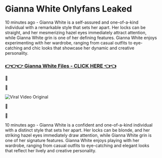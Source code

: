 # Gianna White Onlyfans Leaked

<p>10 minutes ago - Gianna White is a self-assured and one-of-a-kind individual with a remarkable style that sets her apart. Her locks can be straight, and her mesmerizing hazel eyes immediately attract attention, while Gianna White grin is one of her defining features. Gianna White enjoys experimenting with her wardrobe, ranging from casual outfits to eye-catching and chic looks that showcase her dynamic and creative personality.</p><p>
<h3><a href="https://fansleaks.com-getfree.pro/gianna-white" rel="nofollow">👉👉👉 Gianna White Files - CLICK HERE 👈👈</a></h3>
<p>🔻</p>
<p>🔻</p> <p>
<a href="https://fansleaks.com-getfree.pro/gianna-white" rel="nofollow"><img src="https://i.imgur.com/0ZbtXZ5.gif" alt="Viral Video Original" style="max-width: 100%; display: inline-block;" data-target="animated-image.originalImage"></a>
<p>🔻</p>
<p>🔻</p> <p>10 minutes ago - Gianna White is a confident and one-of-a-kind individual with a distinct style that sets her apart. Her locks can be blonde, and her striking hazel eyes immediately draw attention, while Gianna White grin is one of her signature features. Gianna White enjoys playing with her wardrobe, ranging from casual outfits to eye-catching and elegant looks that reflect her lively and creative personality.</p>